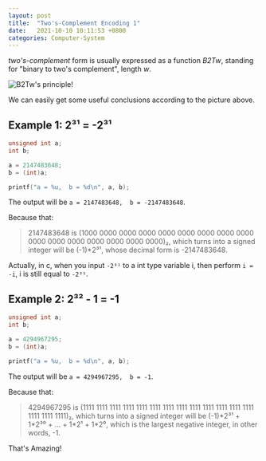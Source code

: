 ```yaml
---
layout: post
title:  "Two's-Complement Encoding 1"
date:   2021-10-10 10:11:53 +0800
categories: Computer-System
---
```


*two's-complement* form is usually expressed as a function *B2Tw*, standing for 
"binary to two's complement", length *w*.

![B2Tw's principle!](/assets/B2Tw.jpg)

We can easily get some useful conclusions according to the picture above.

## Example 1: 2³¹ = -2³¹

```c
unsigned int a;
int b;

a = 2147483648;
b = (int)a;

printf("a = %u,  b = %d\n", a, b);
```
The output will be `a = 2147483648,  b = -2147483648`.

Because that:
> 2147483648 is (1000 0000 0000 0000 0000 0000 0000 0000 0000 0000 0000 0000 0000 0000 0000 0000)₂, 
> which turns into a signed integer will be (-1)\*2³¹, whose decimal form is -2147483648.

Actually, in c, when you input `-2³¹` to a int type variable i, then perform `i = -i`, 
i is still equal to `-2³¹`.

## Example 2: 2³² - 1 = -1

```c
unsigned int a;
int b;

a = 4294967295;
b = (int)a;

printf("a = %u,  b = %d\n", a, b);
```
The output will be `a = 4294967295,  b = -1`.

Because that:
> 4294967295 is (1111 1111 1111 1111 1111 1111 1111 1111 1111 1111 1111 1111 1111 1111 1111 1111)₂, 
> which turns into a signed integer will be (-1)\*2³¹ + 1\*2³⁰ + ... + 1\*2¹ + 1\*2⁰, which is the 
> largest negative integer, in other words, -1.

That's Amazing!

